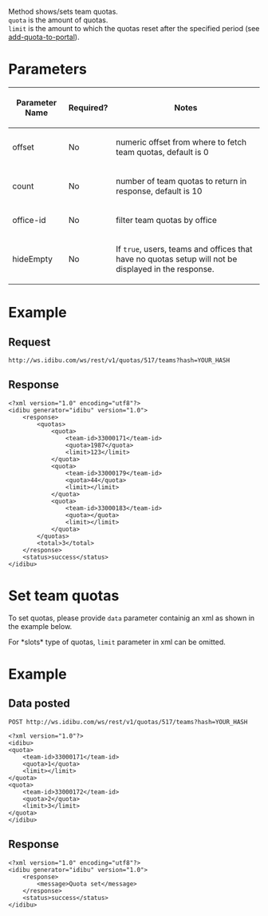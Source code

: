 <p>Method shows/sets team quotas.<br/>
	<code>quota</code> is the amount of quotas.<br/>
	<code>limit</code> is the amount to which the quotas reset after the specified period (see <a href="https://github.com/oneworldmarket/idibu-api/blob/master/webservices/quota-management/add-quota-to-portal.md" target="_blank">add-quota-to-portal<a/>).</p>
<h1>
	Parameters</h1>
<table cellpadding="2" cellspacing="0" class="t1" width="1084.0">
	<thead>
		<tr>
			<th class="td1" scope="col" valign="middle">
				<p class="p1"><b>Parameter Name</b></p>
			</th>
			<th class="td2" scope="col" valign="middle">
				<p class="p1"><b>Required?</b></p>
			</th>
			<th class="td3" scope="col" valign="middle">
				<p class="p1"><b>Notes</b></p>
			</th>
		</tr>
	</thead>
	<tbody>
		<tr>
			<td class="td1" valign="middle">
				<p class="p2">offset</p>
			</td>
			<td class="td2" valign="middle">
				<p class="p2">No</p>
			</td>
			<td class="td3" valign="middle">
				<p class="p2">numeric offset from where to fetch team quotas, default is 0</p>
			</td>
		</tr>
		<tr>
			<td class="td1" valign="middle">
				<p class="p2">count</p>
			</td>
			<td class="td2" valign="middle">
				<p class="p2">No</p>
			</td>
			<td class="td3" valign="middle">
				<p class="p2">number of team quotas to return in response, default is 10</p>
			</td>
		</tr>
		<tr>
			<td class="td1" valign="middle">
				<p class="p2">office-id</p>
			</td>
			<td class="td2" valign="middle">
				<p class="p2">No</p>
			</td>
			<td class="td3" valign="middle">
				<p class="p2">filter team quotas by office</p>
			</td>
		</tr>
		<tr>
			<td class="td1" valign="middle">
				<p class="p2">hideEmpty</p>
			</td>
			<td class="td2" valign="middle">
				<p class="p2">No</p>
			</td>
			<td class="td3" valign="middle">
				<p class="p2">If <code>true</code>, users, teams and offices that have no quotas setup will not be displayed in the response.</p>
			</td>
		</tr>
	</tbody>
</table>
<h1>Example</h1>
<h2>Request</h2>
<pre><code>http://ws.idibu.com/ws/rest/v1/quotas/517/teams?hash=YOUR_HASH</code></pre>
<h2>Response</h2>
<pre><code type="xml">&lt;?xml version=&quot;1.0&quot; encoding=&quot;utf8&quot;?&gt;
&lt;idibu generator=&quot;idibu&quot; version=&quot;1.0&quot;&gt;
    &lt;response&gt;
        &lt;quotas&gt;
            &lt;quota&gt;
                &lt;team-id&gt;33000171&lt;/team-id&gt;
                &lt;quota&gt;1987&lt;/quota&gt;
                &lt;limit&gt;123&lt;/limit&gt;
            &lt;/quota&gt;
            &lt;quota&gt;
                &lt;team-id&gt;33000179&lt;/team-id&gt;
                &lt;quota&gt;44&lt;/quota&gt;
                &lt;limit&gt;&lt;/limit&gt;
            &lt;/quota&gt;
            &lt;quota&gt;
                &lt;team-id&gt;33000183&lt;/team-id&gt;
                &lt;quota&gt;&lt;/quota&gt;
                &lt;limit&gt;&lt;/limit&gt;
            &lt;/quota&gt;
        &lt;/quotas&gt;
        &lt;total&gt;3&lt;/total&gt;
    &lt;/response&gt;
    &lt;status&gt;success&lt;/status&gt;
&lt;/idibu&gt;
</code></pre>
<h1>Set team quotas</h1>
<p>To set quotas, please provide <code>data</code> parameter containig an xml as shown in the example below.</p>
<p>For *slots* type of quotas, <code>limit</code> parameter in xml can be omitted.</p>
<h1>Example</h1>
<h2>Data posted</h2>
<pre><code>POST http://ws.idibu.com/ws/rest/v1/quotas/517/teams?hash=YOUR_HASH</code></pre>
<pre><code type="xml">&lt;?xml version=&quot;1.0&quot;?&gt;
&lt;idibu&gt;
&lt;quota&gt;
    &lt;team-id&gt;33000171&lt;/team-id&gt;
    &lt;quota&gt;1&lt;/quota&gt;
    &lt;limit&gt;&lt;/limit&gt;
&lt;/quota&gt;
&lt;quota&gt;
    &lt;team-id&gt;33000172&lt;/team-id&gt;
    &lt;quota&gt;2&lt;/quota&gt;
    &lt;limit&gt;3&lt;/limit&gt;
&lt;/quota&gt;
&lt;/idibu&gt;
</code></pre>
<h2>Response</h2>
<pre><code type="xml">&lt;?xml version=&quot;1.0&quot; encoding=&quot;utf8&quot;?&gt;
&lt;idibu generator=&quot;idibu&quot; version=&quot;1.0&quot;&gt;
    &lt;response&gt;
        &lt;message&gt;Quota set&lt;/message&gt;
    &lt;/response&gt;
    &lt;status&gt;success&lt;/status&gt;
&lt;/idibu&gt;
</code></pre>
